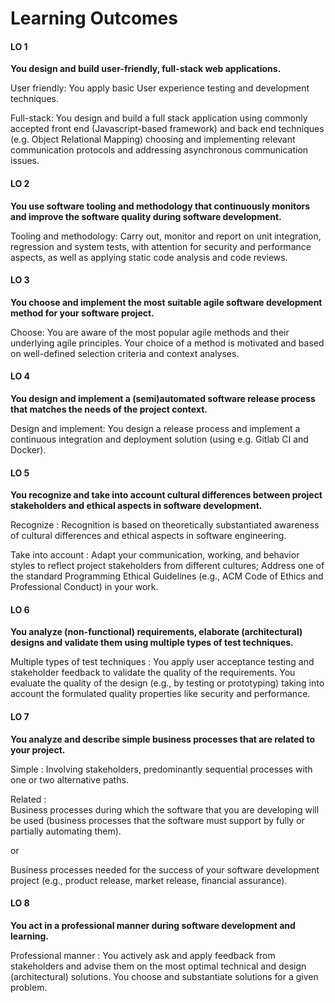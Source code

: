 # Learning Outcomes

#### LO 1
**You design and build user-friendly, full-stack web applications.**

User friendly: 	You apply basic User experience testing and development techniques.

Full-stack: 	You design and build a full stack application using commonly accepted front end (Javascript-based framework) and back end techniques (e.g. Object Relational Mapping) choosing and implementing relevant communication protocols and addressing asynchronous communication issues.

#### LO 2
**You use software tooling and methodology that continuously monitors and improve the software quality during software development.**

Tooling and methodology: 	Carry out, monitor and report on unit integration, regression and system tests, with attention for security and performance aspects, as well as applying static code analysis and code reviews.

#### LO 3
**You choose and implement the most suitable agile software development method for your software project.**

Choose: 	You are aware of the most popular agile methods and their underlying agile principles. Your choice of a method is motivated and based on well-defined selection criteria and context analyses.

#### LO 4
**You design and implement a (semi)automated software release process that matches the needs of the project context.**

Design and implement: 	You design a release process and implement a continuous integration and deployment solution (using e.g. Gitlab CI and Docker).

#### LO 5
**You recognize and take into account cultural differences between project stakeholders and ethical aspects in software development.**

Recognize : 	Recognition is based on theoretically substantiated awareness of cultural differences and ethical aspects in software engineering.

Take into account : 	Adapt your communication, working, and behavior styles to reflect project stakeholders from different cultures; Address one of the standard Programming Ethical Guidelines (e.g., ACM Code of Ethics and Professional Conduct) in your work.

#### LO 6
**You analyze (non-functional) requirements, elaborate (architectural) designs and validate them using multiple types of test techniques.**

Multiple types of test techniques : 	You apply user acceptance testing and stakeholder feedback to validate the quality of the requirements. You evaluate the quality of the design (e.g., by testing or prototyping) taking into account the formulated quality properties like security and performance.

#### LO 7
**You analyze and describe simple business processes that are related to your project.**

Simple : 	Involving stakeholders, predominantly sequential processes with one or two alternative paths.

Related : 	
Business processes during which the software that you are developing will be used (business processes that the software must support by fully or partially automating them).

or

Business processes needed for the success of your software development project (e.g., product release, market release, financial assurance).

#### LO 8
**You act in a professional manner during software development and learning.**

Professional manner : 	You actively ask and apply feedback from stakeholders and advise them on the most optimal technical and design (architectural) solutions. You choose and substantiate solutions for a given problem.